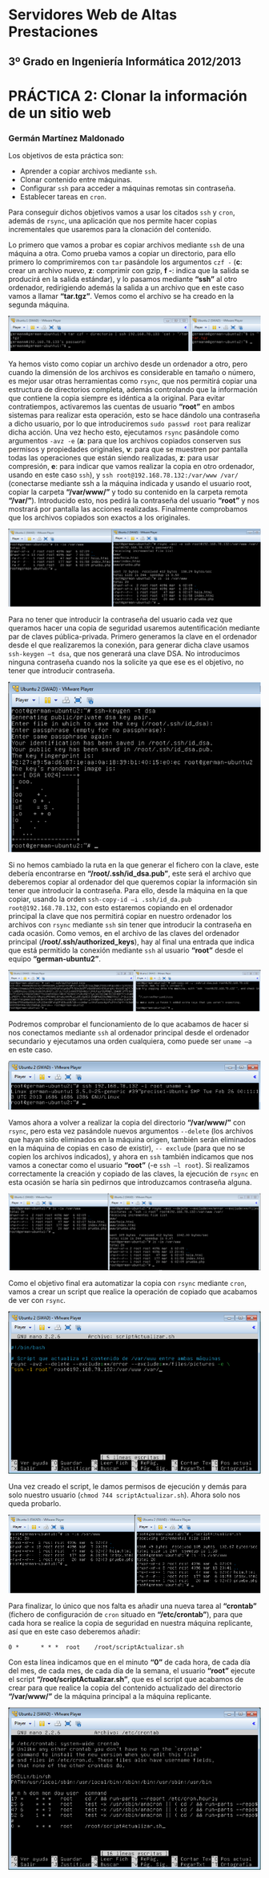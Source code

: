 Servidores Web de Altas Prestaciones
====================================
3º Grado en Ingeniería Informática 2012/2013
--------------------------------------------


# PRÁCTICA 2: Clonar la información de un sitio web
### Germán Martínez Maldonado

Los objetivos de esta práctica son:
* Aprender a copiar archivos mediante `ssh`.
* Clonar contenido entre máquinas.
* Configurar `ssh` para acceder a máquinas remotas sin contraseña.
* Establecer tareas en `cron`.

Para conseguir dichos objetivos vamos a usar los citados `ssh` y `cron`, además de `rsync`, una aplicación que nos permite hacer copias incrementales que usaremos para la clonación del contenido.

Lo primero que vamos a probar es copiar archivos mediante `ssh` de una máquina a otra. Como prueba vamos a copiar un directorio, para ello primero lo comprimiremos con `tar` pasándole los argumentos `czf -` (**c**: crear un archivo nuevo, **z**: comprimir con gzip, **f -**: indica que la salida se producirá en la salida estándar), y lo pasamos mediante **“ssh”** al otro ordenador, redirigiendo además la salida a un archivo que en este caso vamos a llamar **“tar.tgz”**. Vemos como el archivo se ha creado en la segunda máquina.

![pra02_img01](imagenes/pra02_img01.png)

Ya hemos visto como copiar un archivo desde un ordenador a otro, pero cuando la dimensión de los archivos es considerable en tamaño o número, es mejor usar otras herramientas como `rsync`, que nos permitirá copiar una estructura de directorios completa, además controlando que la información que contiene la copia siempre es idéntica a la original. Para evitar contratiempos, activaremos las cuentas de usuario **“root”** en ambos sistemas para realizar esta operación, esto se hace dándolo una contraseña a dicho usuario, por lo que introduciremos `sudo passwd root` para realizar dicha acción. Una vez hecho esto, ejecutamos `rsync` pasándole como argumentos `-avz -e` (**a**: para que los archivos copiados conserven sus permisos y propiedades originales, **v**: para que se muestren por pantalla todas las operaciones que están siendo realizadas, **z**: para usar compresión, **e**: para indicar que vamos realizar la copia en otro ordenador, usando en este caso `ssh`), y `ssh root@192.168.78.132:/var/www /var/` (conectarse mediante ssh a la máquina indicada y usando el usuario root, copiar la carpeta **“/var/www/”** y todo su contenido en la carpeta remota **“/var/”**). Introducido esto, nos pedirá la contraseña del usuario **“root”** y nos mostrará por pantalla las acciones realizadas. Finalmente comprobamos que los archivos copiados son exactos a los originales.

![pra02_img02](imagenes/pra02_img02.png)

Para no tener que introducir la contraseña del usuario cada vez que queramos hacer una copia de seguridad usaremos autentificación mediante par de claves pública-privada. Primero generamos la clave en el ordenador desde el que realizaremos la conexión, para generar dicha clave usamos `ssh-keygen –t dsa`, que nos generará una clave DSA. No introducimos ninguna contraseña cuando nos la solicite ya que ese es el objetivo, no tener que introducir contraseña.

![pra02_img03](imagenes/pra02_img03.png)

Si no hemos cambiado la ruta en la que generar el fichero con la clave, este debería encontrarse en **“/root/.ssh/id_dsa.pub”**, este será el archivo que deberemos copiar al ordenador del que queremos copiar la información sin tener que introducir la contraseña. Para ello, desde la máquina en la que copiar, usando la orden `ssh-copy-id –i .ssh/id_da.pub root@192.168.78.132`, con esto estaremos copiando en el ordenador principal la clave que nos permitirá copiar en nuestro ordenador los archivos con `rsync` mediante `ssh` sin tener que introducir la contraseña en cada ocasión. Como vemos, en el archivo de las claves del ordenador principal (**/root/.ssh/authorized_keys**), hay al final una entrada que indica que está permitido la conexión mediante `ssh` al usuario **“root”** desde el equipo **“german-ubuntu2”**.

![pra02_img04](imagenes/pra02_img04.png)

Podremos comprobar el funcionamiento de lo que acabamos de hacer si nos conectamos mediante `ssh` al ordenador principal desde el ordenador secundario y ejecutamos una orden cualquiera, como puede ser `uname –a` en este caso.

![pra02_img05](imagenes/pra02_img05.png)

Vamos ahora a volver a realizar la copia del directorio **“/var/www/”** con `rsync`, pero esta vez pasándole nuevos argumentos `--delete` (los archivos que hayan sido eliminados en la máquina origen, también serán eliminados en la máquina de copias en caso de existir), `-- exclude` (para que no se copien los archivos indicados), y ahora en `ssh` también indicamos que nos vamos a conectar como el usuario **“root”** (-e `ssh –l root`). Si realizamos correctamente la creación y copiado de las claves, la ejecución de `rsync` en esta ocasión se haría sin pedirnos que introduzcamos contraseña alguna.

![pra02_img06](imagenes/pra02_img06.png)

Como el objetivo final era automatizar la copia con `rsync` mediante `cron`, vamos a crear un script que realice la operación de copiado que acabamos de ver con `rsync`.

![pra02_img07](imagenes/pra02_img07.png)

Una vez creado el script, le damos permisos de ejecución y demás para solo nuestro usuario (`chmod 744 scriptActualizar.sh`). Ahora solo nos queda probarlo.

![pra02_img08](imagenes/pra02_img08.png)

Para finalizar, lo único que nos falta es añadir una nueva tarea al **“crontab”** (fichero de configuración de `cron` situado en **“/etc/crontab”**), para que cada hora se realice la copia de seguridad en nuestra máquina replicante, así que en este caso deberemos añadir:

```
0 *      * * *  root    /root/scriptActualizar.sh
```

Con esta línea indicamos que en el minuto **“0”** de cada hora, de cada día del mes, de cada mes, de cada día de la semana, el usuario **“root”** ejecute el script **“/root/scriptActualizar.sh”**, que es el script que acabamos de crear para que realice la copia del contenido actualizado del directorio **“/var/www/”** de la máquina principal a la máquina replicante.

![pra02_img09](imagenes/pra02_img09.png)
